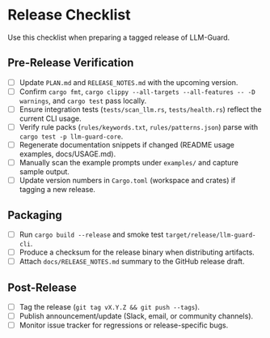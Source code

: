 # Release Checklist

Use this checklist when preparing a tagged release of LLM-Guard.

## Pre-Release Verification

- [ ] Update `PLAN.md` and `RELEASE_NOTES.md` with the upcoming version.
- [ ] Confirm `cargo fmt`, `cargo clippy --all-targets --all-features -- -D warnings`, and `cargo test` pass locally.
- [ ] Ensure integration tests (`tests/scan_llm.rs`, `tests/health.rs`) reflect the current CLI usage.
- [ ] Verify rule packs (`rules/keywords.txt`, `rules/patterns.json`) parse with `cargo test -p llm-guard-core`.
- [ ] Regenerate documentation snippets if changed (README usage examples, docs/USAGE.md).
- [ ] Manually scan the example prompts under `examples/` and capture sample output.
- [ ] Update version numbers in `Cargo.toml` (workspace and crates) if tagging a new release.

## Packaging

- [ ] Run `cargo build --release` and smoke test `target/release/llm-guard-cli`.
- [ ] Produce a checksum for the release binary when distributing artifacts.
- [ ] Attach `docs/RELEASE_NOTES.md` summary to the GitHub release draft.

## Post-Release

- [ ] Tag the release (`git tag vX.Y.Z && git push --tags`).
- [ ] Publish announcement/update (Slack, email, or community channels).
- [ ] Monitor issue tracker for regressions or release-specific bugs.

